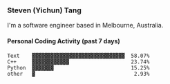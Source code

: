 ### Steven (Yichun) Tang

I'm a software engineer based in Melbourne, Australia.

#### Personal Coding Activity (past 7 days)
```
Text    ▓▓▓▓▓▓▓▓▓▓▓▓▓▓▓▓▓▓▓▓▓▓▓▓▓▓▓▓▓▓  58.07%
C++     ▓▓▓▓▓▓▓▓▓▓▓▓                    23.74%
Python  ▓▓▓▓▓▓▓                         15.25%
other   ▓                                2.93%
```
